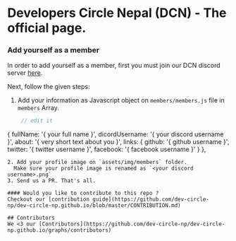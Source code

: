 # Developers Circle Nepal (DCN) - The official page.

### Add yourself as a member
 In order to add yourself as a member, first you must join our DCN discord server [here](https://discord.gg/acVJSXP).
 
 Next, follow the given steps:

1. Add your information as Javascript object on `members/members.js` file in `members` Array.

   ```js
    // edit it
{
    fullName: '{ your full name }',
    dicordUsername: '{ your discord username }',
    about: '{ very short text about you }',
    links: {
      github: '{ github username }',
      twitter: '{ twitter username }',
      facebook: '{ facebook username }'
    }
  },
  ```
2. Add your profile image on `assets/img/members` folder.
    Make sure your profile image is renamed as `<your discord username>.png`
3. Send us a PR. That's all.

#### Would you like to contribute to this repo ?
Checkout our [contribution guide](https://github.com/dev-circle-np/dev-circle-np.github.io/blob/master/CONTRIBUTION.md)

## Contributors
We <3 our [Contributors](https://github.com/dev-circle-np/dev-circle-np.github.io/graphs/contributors) 
